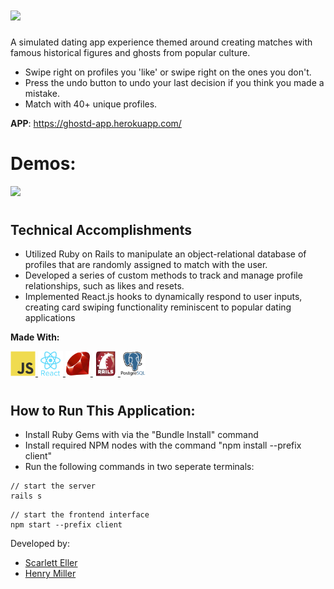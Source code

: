 # <img src='title-large.png' width='500'>

A simulated dating app experience themed around creating matches with famous historical figures and ghosts from popular culture.

* Swipe right on profiles you 'like' or swipe right on the ones you don't.
* Press the undo button to undo your last decision if you think you made a mistake.
* Match with 40+ unique profiles.


**APP**: https://ghostd-app.herokuapp.com/

# Demos:

<img src='ghostd-demo.gif' width='750'>

#
## Technical Accomplishments

* Utilized Ruby on Rails to manipulate an object-relational database of profiles that are randomly assigned to match with the user.
* Developed a series of custom methods to track and manage profile relationships, such as likes and resets.
* Implemented React.js hooks to dynamically respond to user inputs, creating card swiping functionality reminiscent to popular dating applications

**Made With:** 

<a href="https://developer.mozilla.org/en-US/docs/Web/JavaScript" target="_blank" rel="noreferrer"> <img src="https://raw.githubusercontent.com/devicons/devicon/master/icons/javascript/javascript-original.svg" alt="javascript" width="40" height="40"/> </a> 
  <a href="https://reactjs.org/" target="_blank" rel="noreferrer"> <img src="https://raw.githubusercontent.com/devicons/devicon/master/icons/react/react-original-wordmark.svg" alt="react" width="40" height="40"/> </a> 
  <a href="https://www.ruby-lang.org/en/" target="_blank" rel="noreferrer"> <img src="https://raw.githubusercontent.com/devicons/devicon/master/icons/ruby/ruby-original.svg" alt="ruby" width="40" height="40"/> </a>
   <a href="https://rubyonrails.org" target="_blank" rel="noreferrer"> <img src="https://raw.githubusercontent.com/devicons/devicon/master/icons/rails/rails-original-wordmark.svg" alt="rails" width="40" height="40"/> </a> 
    <a href="https://www.postgresql.org" target="_blank" rel="noreferrer"> <img src="https://raw.githubusercontent.com/devicons/devicon/master/icons/postgresql/postgresql-original-wordmark.svg" alt="postgresql" width="40" height="40"/> </a>
#

## How to Run This Application:
* Install Ruby Gems with via the "Bundle Install" command
* Install required NPM nodes with the command "npm install --prefix client"
* Run the following commands in two seperate terminals:

```
// start the server
rails s 
```

```
// start the frontend interface
npm start --prefix client 
```

Developed by: 
* [Scarlett Eller](https://github.com/ScarlettEller1715)
* [Henry Miller](https://github.com/henreth/) 

